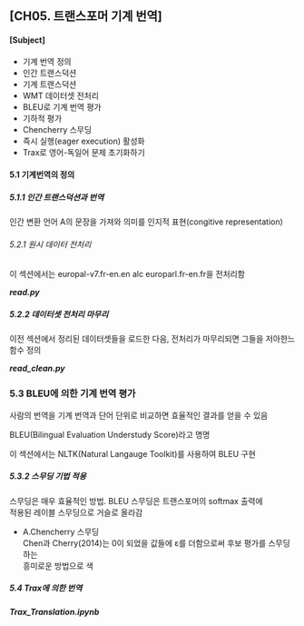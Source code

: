 ## [CH05. 트랜스포머 기계 번역]


#### [Subject]     
- 기계 번역 정의   
- 인간 트랜스덕션   
- 기계 트랜스덕션    
- WMT 데이터셋 전처리    
- BLEU로 기계 번역 평가    
- 기하적 평가    
- Chencherry 스무딩   
- 즉시 실행(eager execution) 활성화   
- Trax로 영어-독일어 문제 초기화하기    


#### 5.1 기계번역의 정의

##### 5.1.1 인간 트랜스덕션과 번역

인간 변환 언어 A의 문장을 가져와  의미를 인지적 표현(congitive representation)




###### 5.2.1 원시 데이터 전처리 
이 섹션에서는 europal-v7.fr-en.en alc europarl.fr-en.fr을 전처리함   

***read.py***


##### 5.2.2 데이터셋 전처리 마무리
이전 섹션에서 정리된 데이터셋들을 로드한 다음, 전처리가 마무리되면 그들을 저아한느 함수 정의   

***read_clean.py***



### 5.3 BLEU에 의한 기계 번역 평가

사람의 번역을 기계 번역과 단어 단위로 비교하면 효율적인 결과를 얻을 수 있음

BLEU(Bilingual Evaluation Understudy Score)라고 명명

이 섹션에서는 NLTK(Natural Langauge Toolkit)를 사용하여 BLEU 구현





##### 5.3.2 스무딩 기법 적용

스무딩은 매우 효율적인 방법. BLEU 스무딩은 트랜스포머의 softmax 출력에     
적용된 레이블 스무딩으로 거슬로 올라감


- A.Chencherry 스무딩   
  Chen과 Cherry(2014)는 0이 되었을 값들에 ε를 더함으로써 후보 평가를 스무딩하는    
  흥미로운 방법으로 색



##### 5.4 Trax에 의한 번역

***Trax_Translation.ipynb***